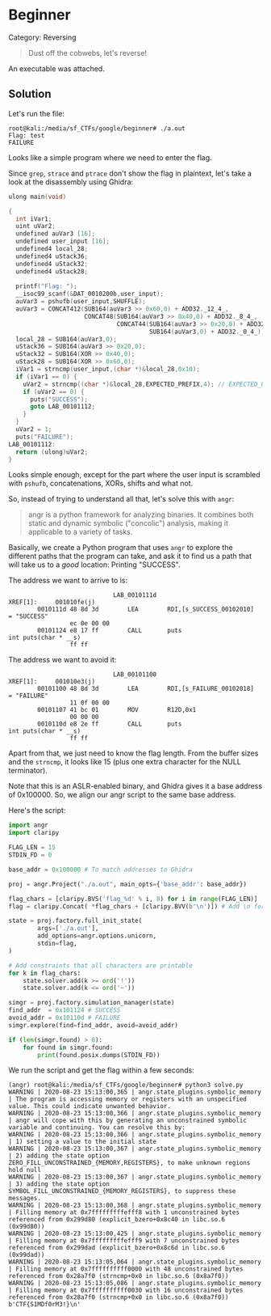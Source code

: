 # Beginner
Category: Reversing

> Dust off the cobwebs, let's reverse!

An executable was attached.

## Solution

Let's run the file:

```console
root@kali:/media/sf_CTFs/google/beginner# ./a.out
Flag: test
FAILURE
```

Looks like a simple program where we need to enter the flag.

Since `grep`, `strace` and `ptrace` don't show the flag in plaintext, let's take a look at the disassembly using Ghidra:

```c
ulong main(void)

{
  int iVar1;
  uint uVar2;
  undefined auVar3 [16];
  undefined user_input [16];
  undefined4 local_28;
  undefined4 uStack36;
  undefined4 uStack32;
  undefined4 uStack28;
  
  printf("Flag: ");
  __isoc99_scanf(&DAT_0010200b,user_input);
  auVar3 = pshufb(user_input,SHUFFLE);
  auVar3 = CONCAT412(SUB164(auVar3 >> 0x60,0) + ADD32._12_4_,
                     CONCAT48(SUB164(auVar3 >> 0x40,0) + ADD32._8_4_,
                              CONCAT44(SUB164(auVar3 >> 0x20,0) + ADD32._4_4_,
                                       SUB164(auVar3,0) + ADD32._0_4_))) ^ XOR;
  local_28 = SUB164(auVar3,0);
  uStack36 = SUB164(auVar3 >> 0x20,0);
  uStack32 = SUB164(XOR >> 0x40,0);
  uStack28 = SUB164(XOR >> 0x60,0);
  iVar1 = strncmp(user_input,(char *)&local_28,0x10);
  if (iVar1 == 0) {
    uVar2 = strncmp((char *)&local_28,EXPECTED_PREFIX,4); // EXPECTED_PREFIX = "CTF{"
    if (uVar2 == 0) {
      puts("SUCCESS");
      goto LAB_00101112;
    }
  }
  uVar2 = 1;
  puts("FAILURE");
LAB_00101112:
  return (ulong)uVar2;
}
```

Looks simple enough, except for the part where the user input is scrambled with `pshufb`, concatenations, XORs, shifts and what not.

So, instead of trying to understand all that, let's solve this with `angr`: 

> angr is a python framework for analyzing binaries. It combines both static and dynamic symbolic ("concolic") analysis, making it applicable to a variety of tasks.

Basically, we create a Python program that uses `angr` to explore the different paths that the program can take, and ask it to find us a path that will take us to a *good* location: Printing "SUCCESS".

The address we want to arrive to is:
```assembly
                             LAB_0010111d                                    XREF[1]:     001010fe(j)  
        0010111d 48 8d 3d        LEA        RDI,[s_SUCCESS_00102010]                         = "SUCCESS"
                 ec 0e 00 00
        00101124 e8 17 ff        CALL       puts                                             int puts(char * __s)
                 ff ff
```

The address we want to avoid it:
```assembly
                             LAB_00101100                                    XREF[1]:     001010e3(j)  
        00101100 48 8d 3d        LEA        RDI,[s_FAILURE_00102018]                         = "FAILURE"
                 11 0f 00 00
        00101107 41 bc 01        MOV        R12D,0x1
                 00 00 00
        0010110d e8 2e ff        CALL       puts                                             int puts(char * __s)
                 ff ff

```

Apart from that, we just need to know the flag length. From the buffer sizes and the `strncmp`, it looks like 15 (plus one extra character for the NULL terminator).

Note that this is an ASLR-enabled binary, and Ghidra gives it a base address of 0x100000. So, we align our angr script to the same base address.

Here's the script:
```python
import angr
import claripy

FLAG_LEN = 15
STDIN_FD = 0

base_addr = 0x100000 # To match addresses to Ghidra

proj = angr.Project("./a.out", main_opts={'base_addr': base_addr}) 

flag_chars = [claripy.BVS('flag_%d' % i, 8) for i in range(FLAG_LEN)]
flag = claripy.Concat( *flag_chars + [claripy.BVV(b'\n')]) # Add \n for scanf() to accept the input

state = proj.factory.full_init_state(
        args=['./a.out'],
        add_options=angr.options.unicorn,
        stdin=flag,
)

# Add constraints that all characters are printable
for k in flag_chars:
    state.solver.add(k >= ord('!'))
    state.solver.add(k <= ord('~'))

simgr = proj.factory.simulation_manager(state)
find_addr  = 0x101124 # SUCCESS
avoid_addr = 0x10110d # FAILURE
simgr.explore(find=find_addr, avoid=avoid_addr)

if (len(simgr.found) > 0):
    for found in simgr.found:
        print(found.posix.dumps(STDIN_FD))
```

We run the script and get the flag within a few seconds:
```console
(angr) root@kali:/media/sf_CTFs/google/beginner# python3 solve.py
WARNING | 2020-08-23 15:13:00,365 | angr.state_plugins.symbolic_memory | The program is accessing memory or registers with an unspecified value. This could indicate unwanted behavior.
WARNING | 2020-08-23 15:13:00,366 | angr.state_plugins.symbolic_memory | angr will cope with this by generating an unconstrained symbolic variable and continuing. You can resolve this by:
WARNING | 2020-08-23 15:13:00,366 | angr.state_plugins.symbolic_memory | 1) setting a value to the initial state
WARNING | 2020-08-23 15:13:00,367 | angr.state_plugins.symbolic_memory | 2) adding the state option ZERO_FILL_UNCONSTRAINED_{MEMORY,REGISTERS}, to make unknown regions hold null
WARNING | 2020-08-23 15:13:00,367 | angr.state_plugins.symbolic_memory | 3) adding the state option SYMBOL_FILL_UNCONSTRAINED_{MEMORY_REGISTERS}, to suppress these messages.
WARNING | 2020-08-23 15:13:00,368 | angr.state_plugins.symbolic_memory | Filling memory at 0x7fffffffffefff8 with 1 unconstrained bytes referenced from 0x299d80 (explicit_bzero+0x8c40 in libc.so.6 (0x99d80))
WARNING | 2020-08-23 15:13:00,425 | angr.state_plugins.symbolic_memory | Filling memory at 0x7fffffffffefff9 with 7 unconstrained bytes referenced from 0x299dad (explicit_bzero+0x8c6d in libc.so.6 (0x99dad))
WARNING | 2020-08-23 15:13:05,064 | angr.state_plugins.symbolic_memory | Filling memory at 0x7ffffffffff0000 with 48 unconstrained bytes referenced from 0x28a7f0 (strncmp+0x0 in libc.so.6 (0x8a7f0))
WARNING | 2020-08-23 15:13:05,086 | angr.state_plugins.symbolic_memory | Filling memory at 0x7ffffffffff0030 with 16 unconstrained bytes referenced from 0x28a7f0 (strncmp+0x0 in libc.so.6 (0x8a7f0))
b'CTF{S1MDf0rM3!}\n'
```